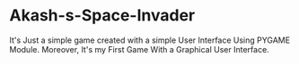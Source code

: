 # Akash-s-Space-Invader
It's Just a simple game created with a simple User Interface Using PYGAME Module. Moreover, It's my First Game With a Graphical User Interface.
